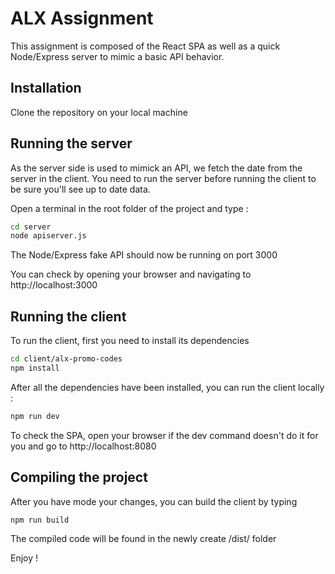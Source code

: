 # ALX Assignment

This assignment is composed of the React SPA as well as a quick Node/Express server to mimic a basic API behavior.

## Installation

Clone the repository on your local machine

## Running the server

As the server side is used to mimick an API, we fetch the date from the server in the client.
You need to run the server before running the client to be sure you'll see up to date data.

Open a terminal in the root folder of the project and type :

```bash
cd server
node apiserver.js
```

The Node/Express fake API should now be running on port 3000

You can check by opening your browser and navigating to http://localhost:3000


## Running the client

To run the client, first you need to install its dependencies

```bash
cd client/alx-promo-codes
npm install
```

After all the dependencies have been installed, you can run the client locally :

```bash
npm run dev
```

To check the SPA, open your browser if the dev command doesn't do it for you and go to http://localhost:8080

## Compiling the project

After you have mode your changes, you can build the client by typing 

```bash
npm run build
```

The compiled code will be found in the newly create /dist/ folder

Enjoy !